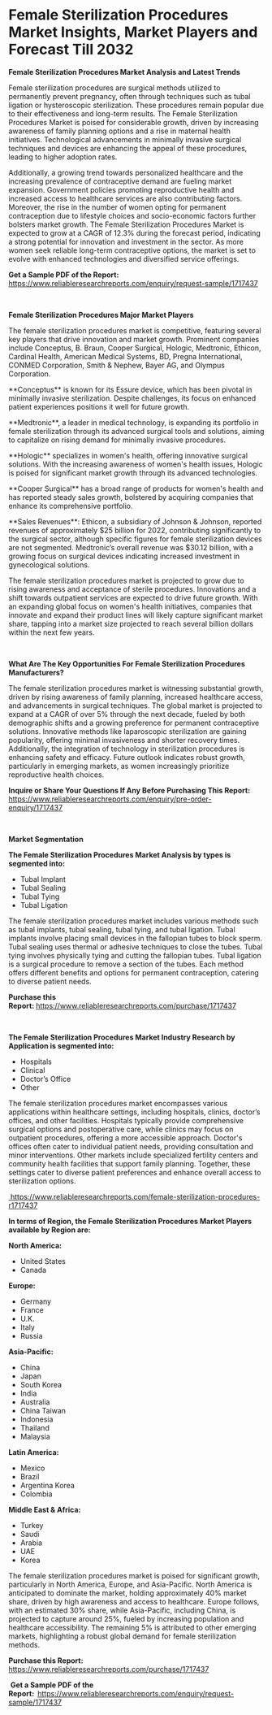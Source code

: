 <p><h1>Female Sterilization Procedures Market Insights, Market Players and Forecast Till 2032</h1></p><p><strong>Female Sterilization Procedures Market Analysis and Latest Trends</strong></p>
<p><p>Female sterilization procedures are surgical methods utilized to permanently prevent pregnancy, often through techniques such as tubal ligation or hysteroscopic sterilization. These procedures remain popular due to their effectiveness and long-term results. The Female Sterilization Procedures Market is poised for considerable growth, driven by increasing awareness of family planning options and a rise in maternal health initiatives. Technological advancements in minimally invasive surgical techniques and devices are enhancing the appeal of these procedures, leading to higher adoption rates.</p><p>Additionally, a growing trend towards personalized healthcare and the increasing prevalence of contraceptive demand are fueling market expansion. Government policies promoting reproductive health and increased access to healthcare services are also contributing factors. Moreover, the rise in the number of women opting for permanent contraception due to lifestyle choices and socio-economic factors further bolsters market growth. The Female Sterilization Procedures Market is expected to grow at a CAGR of 12.3% during the forecast period, indicating a strong potential for innovation and investment in the sector. As more women seek reliable long-term contraceptive options, the market is set to evolve with enhanced technologies and diversified service offerings.</p></p>
<p><strong>Get a Sample PDF of the Report:&nbsp;</strong> <a href="https://www.reliableresearchreports.com/enquiry/request-sample/1717437?utm_campaign=2655&utm_medium=2&utm_source=Github&utm_content=ia&utm_term=19042025&utm_id=female-sterilization-procedures">https://www.reliableresearchreports.com/enquiry/request-sample/1717437</a></p>
<p>&nbsp;</p>
<p><strong>Female Sterilization Procedures Major Market Players</strong></p>
<p><p>The female sterilization procedures market is competitive, featuring several key players that drive innovation and market growth. Prominent companies include Conceptus, B. Braun, Cooper Surgical, Hologic, Medtronic, Ethicon, Cardinal Health, American Medical Systems, BD, Pregna International, CONMED Corporation, Smith & Nephew, Bayer AG, and Olympus Corporation.</p><p>**Conceptus** is known for its Essure device, which has been pivotal in minimally invasive sterilization. Despite challenges, its focus on enhanced patient experiences positions it well for future growth.</p><p>**Medtronic**, a leader in medical technology, is expanding its portfolio in female sterilization through its advanced surgical tools and solutions, aiming to capitalize on rising demand for minimally invasive procedures.</p><p>**Hologic** specializes in women's health, offering innovative surgical solutions. With the increasing awareness of women's health issues, Hologic is poised for significant market growth through its advanced technologies.</p><p>**Cooper Surgical** has a broad range of products for women's health and has reported steady sales growth, bolstered by acquiring companies that enhance its comprehensive portfolio. </p><p>**Sales Revenues**: Ethicon, a subsidiary of Johnson & Johnson, reported revenues of approximately $25 billion for 2022, contributing significantly to the surgical sector, although specific figures for female sterilization devices are not segmented. Medtronic’s overall revenue was $30.12 billion, with a growing focus on surgical devices indicating increased investment in gynecological solutions.</p><p>The female sterilization procedures market is projected to grow due to rising awareness and acceptance of sterile procedures. Innovations and a shift towards outpatient services are expected to drive future growth. With an expanding global focus on women's health initiatives, companies that innovate and expand their product lines will likely capture significant market share, tapping into a market size projected to reach several billion dollars within the next few years.</p></p>
<p>&nbsp;</p>
<p><strong>What Are The Key Opportunities For Female Sterilization Procedures Manufacturers?</strong></p>
<p><p>The female sterilization procedures market is witnessing substantial growth, driven by rising awareness of family planning, increased healthcare access, and advancements in surgical techniques. The global market is projected to expand at a CAGR of over 5% through the next decade, fueled by both demographic shifts and a growing preference for permanent contraceptive solutions. Innovative methods like laparoscopic sterilization are gaining popularity, offering minimal invasiveness and shorter recovery times. Additionally, the integration of technology in sterilization procedures is enhancing safety and efficacy. Future outlook indicates robust growth, particularly in emerging markets, as women increasingly prioritize reproductive health choices.</p></p>
<p><strong>Inquire or Share Your Questions If Any Before Purchasing This Report:</strong> <a href="https://www.reliableresearchreports.com/enquiry/pre-order-enquiry/1717437?utm_campaign=2655&utm_medium=2&utm_source=Github&utm_content=ia&utm_term=19042025&utm_id=female-sterilization-procedures">https://www.reliableresearchreports.com/enquiry/pre-order-enquiry/1717437</a></p>
<p>&nbsp;</p>
<p><strong>Market Segmentation</strong></p>
<p><strong>The Female Sterilization Procedures Market Analysis by types is segmented into:</strong></p>
<p><ul><li>Tubal Implant</li><li>Tubal Sealing</li><li>Tubal Tying</li><li>Tubal Ligation</li></ul></p>
<p><p>The female sterilization procedures market includes various methods such as tubal implants, tubal sealing, tubal tying, and tubal ligation. Tubal implants involve placing small devices in the fallopian tubes to block sperm. Tubal sealing uses thermal or adhesive techniques to close the tubes. Tubal tying involves physically tying and cutting the fallopian tubes. Tubal ligation is a surgical procedure to remove a section of the tubes. Each method offers different benefits and options for permanent contraception, catering to diverse patient needs.</p></p>
<p><strong>Purchase this Report:&nbsp;</strong><a href="https://www.reliableresearchreports.com/purchase/1717437?utm_campaign=2655&utm_medium=2&utm_source=Github&utm_content=ia&utm_term=19042025&utm_id=female-sterilization-procedures">https://www.reliableresearchreports.com/purchase/1717437</a></p>
<p>&nbsp;</p>
<p><strong>The Female Sterilization Procedures Market Industry Research by Application is segmented into:</strong></p>
<p><ul><li>Hospitals</li><li>Clinical</li><li>Doctor’s Office</li><li>Other</li></ul></p>
<p><p>The female sterilization procedures market encompasses various applications within healthcare settings, including hospitals, clinics, doctor’s offices, and other facilities. Hospitals typically provide comprehensive surgical options and postoperative care, while clinics may focus on outpatient procedures, offering a more accessible approach. Doctor's offices often cater to individual patient needs, providing consultation and minor interventions. Other markets include specialized fertility centers and community health facilities that support family planning. Together, these settings cater to diverse patient preferences and enhance overall access to sterilization options.</p></p>
<p><a href="https://www.reliableresearchreports.com/female-sterilization-procedures-r1717437?utm_campaign=2655&utm_medium=2&utm_source=Github&utm_content=ia&utm_term=19042025&utm_id=female-sterilization-procedures">&nbsp;https://www.reliableresearchreports.com/female-sterilization-procedures-r1717437</a></p>
<p><strong>In terms of Region, the Female Sterilization Procedures Market Players available by Region are:</strong></p>
<p>
    <p> <strong> North America: </strong>
        <ul>
            <li>United States</li>
            <li>Canada</li>
        </ul>
        </p> 
    <p> <strong> Europe: </strong>
        <ul>
            <li>Germany</li>
            <li>France</li>
            <li>U.K.</li>
            <li>Italy</li>
            <li>Russia</li>
        </ul>
        </p> 
    <p> <strong> Asia-Pacific: </strong>
        <ul>
            <li>China</li>
            <li>Japan</li>
            <li>South Korea</li>
            <li>India</li>
            <li>Australia</li>
            <li>China Taiwan</li>
            <li>Indonesia</li>
            <li>Thailand</li>
            <li>Malaysia</li>
        </ul>
        </p> 
    <p> <strong> Latin America: </strong>
        <ul>
            <li>Mexico</li>
            <li>Brazil</li>
            <li>Argentina Korea</li>
            <li>Colombia</li>
        </ul>
        </p> 
    <p> <strong> Middle East & Africa: </strong>
        <ul>
            <li>Turkey</li>
            <li>Saudi</li>
            <li>Arabia</li>
            <li>UAE</li>
            <li>Korea</li>
        </ul>
    </p>
    </p>
<p><p>The female sterilization procedures market is poised for significant growth, particularly in North America, Europe, and Asia-Pacific. North America is anticipated to dominate the market, holding approximately 40% market share, driven by high awareness and access to healthcare. Europe follows, with an estimated 30% share, while Asia-Pacific, including China, is projected to capture around 25%, fueled by increasing population and healthcare accessibility. The remaining 5% is attributed to other emerging markets, highlighting a robust global demand for female sterilization methods.</p></p>
<p><strong>Purchase this Report: </strong><a href="https://www.reliableresearchreports.com/purchase/1717437?utm_campaign=2655&utm_medium=2&utm_source=Github&utm_content=ia&utm_term=19042025&utm_id=female-sterilization-procedures">https://www.reliableresearchreports.com/purchase/1717437</a></p>
<p>&nbsp;<strong>Get a Sample PDF of the Report:&nbsp;&nbsp;</strong><a href="https://www.reliableresearchreports.com/enquiry/request-sample/1717437?utm_campaign=2655&utm_medium=2&utm_source=Github&utm_content=ia&utm_term=19042025&utm_id=female-sterilization-procedures">https://www.reliableresearchreports.com/enquiry/request-sample/1717437</a></p>
<p><strong></strong></p>
<p><p></p><p></p><p></p></p>